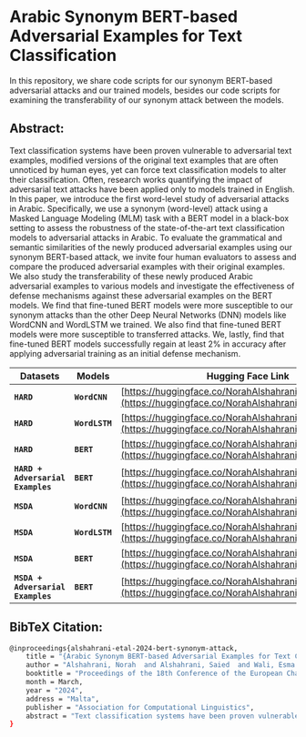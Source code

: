 # Arabic Synonym BERT-based Adversarial Examples for Text Classification

In this repository, we share code scripts for our synonym BERT-based adversarial attacks and our trained models, besides our code scripts for examining the transferability of our synonym attack between the models.


## Abstract:


Text classification systems have been proven vulnerable to adversarial text examples, modified versions of the original text examples that are often unnoticed by human eyes, yet can force text classification models to alter their classification. Often, research works quantifying the impact of adversarial text attacks have been applied only to models trained in English. In this paper, we introduce the first word-level study of adversarial attacks in Arabic. Specifically, we use a synonym (word-level) attack using a Masked Language Modeling (MLM) task with a BERT model in a black-box setting to assess the robustness of the state-of-the-art text classification models to adversarial attacks in Arabic. To evaluate the grammatical and semantic similarities of the newly produced adversarial examples using our synonym BERT-based attack, we invite four human evaluators to assess and compare the produced adversarial examples with their original examples. We also study the transferability of these newly produced Arabic adversarial examples to various models and investigate the effectiveness of defense mechanisms against these adversarial examples on the BERT models. We find that fine-tuned BERT models were more susceptible to our synonym attacks than the other Deep Neural Networks (DNN) models like WordCNN and WordLSTM we trained. We also find that fine-tuned BERT models were more susceptible to transferred attacks. We, lastly, find that fine-tuned BERT models successfully regain at least 2% in accuracy after applying adversarial training as an initial defense mechanism.


|    Datasets     |     Models    |      Hugging Face Link     |
|---------------- | ------------- | -------------- |
|     **`HARD`**    |    **`WordCNN`**   | [https://huggingface.co/NorahAlshahrani/2dCNNhard](https://huggingface.co/NorahAlshahrani/2dCNNhard)  |
|     **`HARD`**    |   **`WordLSTM`**    | [https://huggingface.co/NorahAlshahrani/biLSTMhard](https://huggingface.co/NorahAlshahrani/biLSTMhard)|
|     **`HARD`**    |     **`BERT`**      | [https://huggingface.co/NorahAlshahrani/BERThard](https://huggingface.co/NorahAlshahrani/BERThard)    |
|**`HARD + Adversarial Examples`**|   **`BERT`**  |[https://huggingface.co/NorahAlshahrani/Adv_BERT_Hard](https://huggingface.co/NorahAlshahrani/Adv_BERT_Hard) |
|     **`MSDA`**    |   **`WordCNN`**     | [https://huggingface.co/NorahAlshahrani/2dCNNmsda](https://huggingface.co/NorahAlshahrani/2dCNNmsda)  |           
|     **`MSDA`**    |   **`WordLSTM`**    | [https://huggingface.co/NorahAlshahrani/biLSTMmsda](https://huggingface.co/NorahAlshahrani/biLSTMmsda)|
|     **`MSDA`**    |     **`BERT`**      | [https://huggingface.co/NorahAlshahrani/BERTmsda](https://huggingface.co/NorahAlshahrani/BERTmsda)    |
|**`MSDA + Adversarial Examples`**|   **`BERT`**  | [https://huggingface.co/NorahAlshahrani/Adv_BERT_msda](https://huggingface.co/NorahAlshahrani/Adv_BERT_msda) |


## BibTeX Citation:
```bash
@inproceedings{alshahrani-etal-2024-bert-synonym-attack,
    title = "{Arabic Synonym BERT-based Adversarial Examples for Text Classification}",
    author = "Alshahrani, Norah  and Alshahrani, Saied  and Wali, Esma  and Matthews, Jeanna ",
    booktitle = "Proceedings of the 18th Conference of the European Chapter of the Association for Computational Linguistics: Student Research Workshop",
    month = March,
    year = "2024",
    address = "Malta",
    publisher = "Association for Computational Linguistics",
    abstract = "Text classification systems have been proven vulnerable to adversarial text examples, modified versions of the original text examples that are often unnoticed by human eyes, yet can force text classification models to alter their classification. Often, research works quantifying the impact of adversarial text attacks have been applied only to models trained in English. In this paper, we introduce the first word-level study of adversarial attacks in Arabic. Specifically, we use a synonym (word-level) attack using a Masked Language Modeling (MLM) task with a BERT model in a black-box setting to assess the robustness of the state-of-the-art text classification models to adversarial attacks in Arabic. To evaluate the grammatical and semantic similarities of the newly produced adversarial examples using our synonym BERT-based attack, we invite four human evaluators to assess and compare the produced adversarial examples with their original examples. We also study the transferability of these newly produced Arabic adversarial examples to various models and investigate the effectiveness of defense mechanisms against these adversarial examples on the BERT models. We find that fine-tuned BERT models were more susceptible to our synonym attacks than the other Deep Neural Networks (DNN) models like WordCNN and WordLSTM we trained. We also find that fine-tuned BERT models were more susceptible to transferred attacks. We, lastly, find that fine-tuned BERT models successfully regain at least 2% in accuracy after applying adversarial training as an initial defense mechanism.",
}
```
